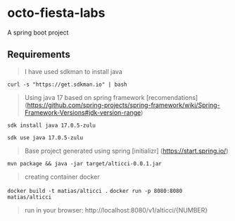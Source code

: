 # octo-fiesta-labs
A spring boot project

## Requirements

>I have used sdkman to install java
 
`curl -s "https://get.sdkman.io" | bash`

>Using java 17 based on spring framework [recomendations] (https://github.com/spring-projects/spring-framework/wiki/Spring-Framework-Versions#jdk-version-range)

`sdk install java 17.0.5-zulu`

`sdk use java 17.0.5-zulu`

>Base project generated using spring [initializr] (https://start.spring.io/)

`mvn package && java -jar target/alticci-0.0.1.jar`

>creating container docker

`docker build -t matias/alticci .`
`docker run -p 8080:8080 matias/alticci`

>run in your browser: http://localhost:8080/v1/alticci/{NUMBER}
